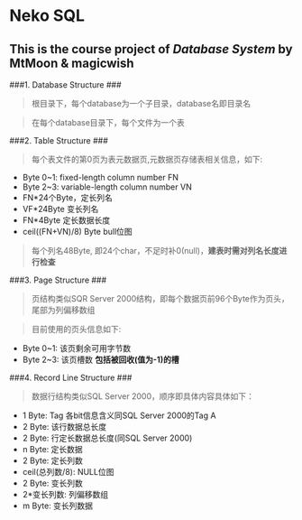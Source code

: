 Neko SQL
===============
This is the course project of *Database System* by MtMoon & magicwish
----------------------------------


###1. Database Structure ###

>根目录下，每个database为一个子目录，database名即目录名

>在每个database目录下，每个文件为一个表

###2. Table Structure ###

>每个表文件的第0页为表元数据页,元数据页存储表相关信息，如下:

+ Byte 0~1: fixed-length column number FN
+ Byte 2~3: variable-length column number VN
+ FN*24个Byte，定长列名
+ VF*24Byte 变长列名
+ FN*4Byte 定长数据长度
+ ceil((FN+VN)/8) Byte bull位图

>每个列名48Byte, 即24个char，不足时补0(null)，**建表时需对列名长度进行检查**

###3. Page Structure ###

>页结构类似SQR Server 2000结构，即每个数据页前96个Byte作为页头，尾部为列偏移数组

>目前使用的页头信息如下:

+ Byte 0~1: 该页剩余可用字节数
+ Byte 2~3: 该页槽数 **包括被回收(值为-1)的槽**

###4. Record Line Structure ###

>数据行结构类似SQL Server 2000，顺序即具体内容具体如下：

+ 1 Byte: Tag 各bit信息含义同SQL Server 2000的Tag A
+ 2 Byte: 该行数据总长度
+ 2 Byte: 行定长数据总长度(同SQL Server 2000)
+ n Byte: 定长数据
+ 2 Byte: 定长列数
+ ceil(总列数/8): NULL位图
+ 2 Byte: 变长列数
+ 2*变长列数: 列偏移数组
+ m Byte: 变长列数据 

